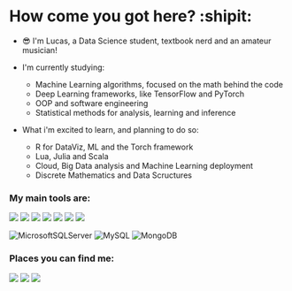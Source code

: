 # How come you got here? :shipit:
 - :sunglasses: I'm Lucas, a Data Science student, textbook nerd and an amateur musician!
 - I'm currently studying:
    - Machine Learning algorithms, focused on the math behind the code
    - Deep Learning frameworks, like TensorFlow and PyTorch
    - OOP and software engineering
    - Statistical methods for analysis, learning and inference

 - What i'm excited to learn, and planning to do so:
    - R for DataViz, ML and the Torch framework
    - Lua, Julia and Scala
    - Cloud, Big Data analysis and Machine Learning deployment
    - Discrete Mathematics and Data Scructures

### My main tools are:
<img src="https://img.shields.io/badge/Python-3776AB?style=for-the-badge&logo=python&logoColor=white" /> <img src="https://img.shields.io/badge/Opencv-8b1df2?style=for-the-badge&logo=Opencv&logoColor=white" /> <img src="https://img.shields.io/badge/Matplotlib-%23ffffff.svg?style=for-the-badge&logo=Matplotlib&logoColor=black" /> <img src="https://img.shields.io/badge/numpy-%23013243.svg?style=for-the-badge&logo=numpy&logoColor=white" /> <img src="https://img.shields.io/badge/pandas-%23150458.svg?style=for-the-badge&logo=pandas&logoColor=white" /> <img src="https://img.shields.io/badge/scikit--learn-%23F7931E.svg?style=for-the-badge&logo=scikit-learn&logoColor=white" /> <img src="https://img.shields.io/badge/PyTorch-%23EE4C2C.svg?style=for-the-badge&logo=PyTorch&logoColor=white" />


![MicrosoftSQLServer](https://img.shields.io/badge/Microsoft%20SQL%20Server-CC2927?style=for-the-badge&logo=microsoft%20sql%20server&logoColor=white) ![MySQL](https://img.shields.io/badge/mysql-%2300f.svg?style=for-the-badge&logo=mysql&logoColor=white) ![MongoDB](https://img.shields.io/badge/MongoDB-%234ea94b.svg?style=for-the-badge&logo=mongodb&logoColor=white)

### Places you can find me:
[![](https://img.shields.io/badge/LinkedIn-0077B5?style=for-the-badge&logo=linkedin&logoColor=white)](https://www.linkedin.com/in/llsalmeida/) [![](https://img.shields.io/badge/Medium-12100E?style=for-the-badge&logo=medium&logoColor=white)](https://medium.com/@luccleandro) [![](https://img.shields.io/badge/Microsoft_Outlook-0078D4?style=for-the-badge&logo=microsoft-outlook&logoColor=white)](mailto:luccleandro@hotmail.com)



